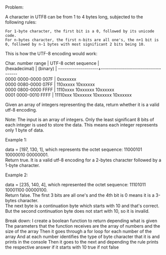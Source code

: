 Problem:

A character in UTF8 can be from 1 to 4 bytes long, subjected to the following rules:

    For 1-byte character, the first bit is a 0, followed by its unicode code.
    For n-bytes character, the first n-bits are all one's, the n+1 bit is 0, followed by n-1 bytes with most significant 2 bits being 10.

This is how the UTF-8 encoding would work:

   Char.  number range |        UTF-8 octet sequence        |               
      (hexadecimal)    |              (binary)              |
   --------------------+------------------------------------    
   0000 0000-0000 007F | 0xxxxxxx     
   0000 0080-0000 07FF | 110xxxxx 10xxxxxx     
   0000 0800-0000 FFFF | 1110xxxx 10xxxxxx 10xxxxxx     
   0001 0000-0010 FFFF | 11110xxx 10xxxxxx 10xxxxxx 10xxxxxx  

Given an array of integers representing the data, return whether it is a valid utf-8 encoding.

Note:
The input is an array of integers. Only the least significant 8 bits of each integer is used to store the data. This means each integer represents only 1 byte of data.

Example 1:

data = [197, 130, 1], which represents the octet sequence: 11000101 10000010 00000001.    
Return true.
It is a valid utf-8 encoding for a 2-bytes character followed by a 1-byte character.  

Example 2:

data = [235, 140, 4], which represented the octet sequence: 11101011 10001100 00000100.    
Return false.
The first 3 bits are all one's and the 4th bit is 0 means it is a 3-bytes character.  
The next byte is a continuation byte which starts with 10 and that's correct.
But the second continuation byte does not start with 10, so it is invalid.


Break down:
I create a boolean function to return depending what is given
The parameters that the function receives are the array of numbers and the size of the array
Then it goes through a for loop for each number of the array
And at each number identifies the type of byte character that it is and prints in the console
Then it goes to the next and depending the rule prints the respective answer if it starts with 10 true if not false
